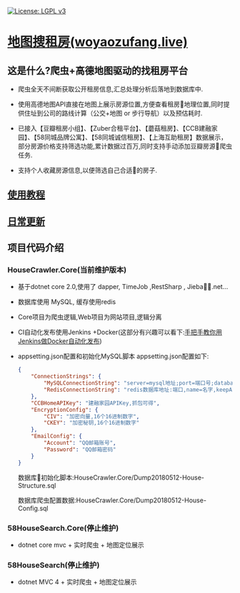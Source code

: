 [![License: LGPL v3](https://img.shields.io/badge/License-LGPL%20v3-blue.svg)](http://www.gnu.org/licenses/lgpl-3.0)

# [地图搜租房(woyaozufang.live)](https://woyaozufang.live/)

## 这是什么?爬虫+高德地图驱动的找租房平台

- 爬虫全天不间断获取公开租房信息,汇总处理分析后落地到数据库中.

- 使用高德地图API直接在地图上展示房源位置,方便查看租房地理位置,同时提供住址到公司的路线计算（公交+地图 or 步行导航）以及预估耗时.

- 已接入【豆瓣租房小组】、【Zuber合租平台】、【蘑菇租房】、【CCB建融家园】、【58同城品牌公寓】、【58同城诚信租房】、【上海互助租房】数据展示，部分房源价格支持筛选功能,累计数据过百万,同时支持手动添加豆瓣房源爬虫任务.

- 支持个人收藏房源信息,以便筛选自己合适的房子.

## [使用教程](/使用教程.md)

## [日常更新](/日常更新.md)

## 项目代码介绍

### HouseCrawler.Core(当前维护版本)

- 基于dotnet core 2.0,使用了 dapper, TimeJob ,RestSharp , Jieba.net...

- 数据库使用 MySQL, 缓存使用redis

- Core项目为爬虫逻辑,Web项目为网站项目,逻辑分离

- CI自动化发布使用Jenkins +Docker(这部分有兴趣可以看下:[手把手教你用Jenkins做Docker自动化发布](https://zhuanlan.zhihu.com/p/36509817))

- appsetting.json配置和初始化MySQL脚本
  appsetting.json配置如下:

    ```json
    {
        "ConnectionStrings": {
            "MySQLConnectionString": "server=mysql地址;port=端口号;database=数据库名字;uid=账号;pwd=密码;charset='utf-8';Allow User Variables=True;Connection Timeout=30;",
            "RedisConnectionString": "redis数据库地址:端口,name=名字,keepAlive=1800,syncTimeout=10000,connectTimeout=360000,password=访问密码,ssl=False,abortConnect=False,responseTimeout=360000,defaultDatabase=1"
        },
        "CCBHomeAPIKey": "建融家园APIKey,抓包可得",
        "EncryptionConfig": {
            "CIV": "加密向量,16个16进制数字",
            "CKEY": "加密秘钥,16个16进制数字"
        },
        "EmailConfig": {
            "Account": "QQ邮箱账号",
            "Password": "QQ邮箱密码"
        }
    }
    ```
    数据库初始化脚本:HouseCrawler.Core/Dump20180512-House-Structure.sql

    数据库爬虫配置数据:HouseCrawler.Core/Dump20180512-House-Config.sql

### 58HouseSearch.Core(停止维护)

- dotnet core mvc + 实时爬虫 + 地图定位展示

### 58HouseSearch(停止维护)

- dotnet MVC 4 + 实时爬虫 + 地图定位展示
